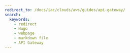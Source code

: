 ```yaml
---
redirect_to: /docs/iac/clouds/aws/guides/api-gateway/
search:
  keywords:
    - redirect
    - Hugo
    - webpage
    - markdown file
    - API Gateway
---
```



